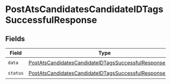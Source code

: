 # PostAtsCandidatesCandidateIDTagsSuccessfulResponse


## Fields

| Field                                                                                                                                       | Type                                                                                                                                        | Required                                                                                                                                    | Description                                                                                                                                 |
| ------------------------------------------------------------------------------------------------------------------------------------------- | ------------------------------------------------------------------------------------------------------------------------------------------- | ------------------------------------------------------------------------------------------------------------------------------------------- | ------------------------------------------------------------------------------------------------------------------------------------------- |
| `data`                                                                                                                                      | [PostAtsCandidatesCandidateIDTagsSuccessfulResponseData](../../models/shared/postatscandidatescandidateidtagssuccessfulresponsedata.md)     | :heavy_check_mark:                                                                                                                          | N/A                                                                                                                                         |
| `status`                                                                                                                                    | [PostAtsCandidatesCandidateIDTagsSuccessfulResponseStatus](../../models/shared/postatscandidatescandidateidtagssuccessfulresponsestatus.md) | :heavy_check_mark:                                                                                                                          | N/A                                                                                                                                         |